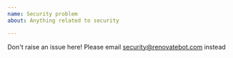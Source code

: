 ```yaml
---
name: Security problem
about: Anything related to security

---
```


Don't raise an issue here! Please email security@renovatebot.com instead

